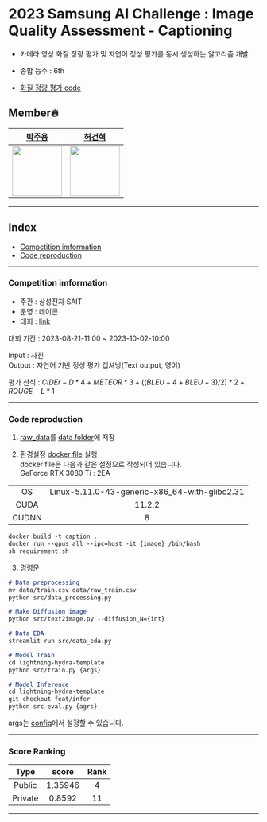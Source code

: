 # 2023 Samsung AI Challenge : Image Quality Assessment - Captioning

- 카메라 영상 화질 정량 평가 및 자연어 정성 평가를 동시 생성하는 알고리즘 개발

- 종합 등수 : 6th
- [화질 정량 평가 code](https://github.com/lliee1/Samsung-Image-Quality-Assessment-Mos)

## Member🔥
| [박주용](https://github.com/lliee1)| [허건혁](https://github.com/GeonHyeock) |
| :-: | :-: |
| <img src="https://avatars.githubusercontent.com/lliee1" width="100"> | <img src="https://avatars.githubusercontent.com/GeonHyeock" width="100"> |
***


## Index
* [Competition imformation](#competition-imformation)
* [Code reproduction](#code-reproduction)
***

### Competition imformation

- 주관 : 삼성전자 SAIT
- 운영 : 데이콘
- 대회 : [link](https://dacon.io/competitions/official/236134/overview/description)

대회 기간 : 2023-08-21-11:00 ~ 2023-10-02-10:00

Input : 사진 \
Output : 자연어 기반 정성 평가 캡셔닝(Text output, 영어)

평가 산식 : $CIDEr-D * 4 + METEOR * 3 + ((BLEU-4 + BLEU-3) / 2) * 2 + ROUGE-L * 1$

---

### Code reproduction

1. [raw_data](https://dacon.io/competitions/official/236134/data)를 [data folder](data)에 저장 

2. 환경설정 [docker file](Dockerfile) 실행 \
docker file은 다음과 같은 설정으로 작성되어 있습니다. \
GeForce RTX 3080 Ti : 2EA


|||
|:---:|:---:|
|OS|Linux-5.11.0-43-generic-x86_64-with-glibc2.31|
|CUDA|11.2.2|
|CUDNN|8|


~~~md
docker build -t caption .
docker run --gpus all --ipc=host -it {image} /bin/bash
sh requirement.sh 
~~~
3. 명령문

~~~md
# Data preprocessing
mv data/train.csv data/raw_train.csv
python src/data_processing.py 

# Make Diffusion image
python src/text2image.py --diffusion_N={int}

# Data EDA
streamlit run src/data_eda.py
~~~

~~~md
# Model Train
cd lightning-hydra-template
python src/train.py {args}

# Model Inference
cd lightning-hydra-template
git checkout feat/infer
python src eval.py {agrs}
~~~
args는 [config](lightning-hydra-template/configs)에서 설정할 수 있습니다.


---
### Score Ranking
|Type|score|Rank|
| :---: | :---: | :---: |
| Public | 1.35946 | 4 |
| Private | 0.8592 | 11 |
---


